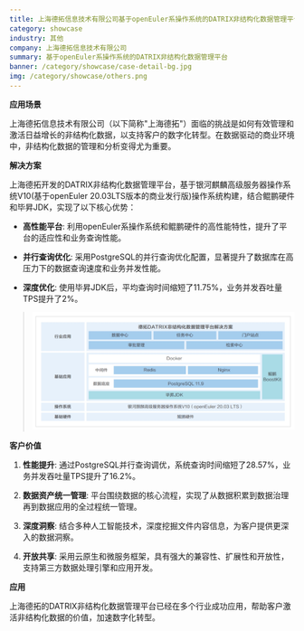 ```yaml
---
title: 上海德拓信息技术有限公司基于openEuler系操作系统的DATRIX非结构化数据管理平台
category: showcase
industry: 其他
company: 上海德拓信息技术有限公司
summary: 基于openEuler系操作系统的DATRIX非结构化数据管理平台
banner: /category/showcase/case-detail-bg.jpg
img: /category/showcase/others.png
---
```





**应用场景**

上海德拓信息技术有限公司（以下简称"上海德拓"）面临的挑战是如何有效管理和激活日益增长的非结构化数据，以支持客户的数字化转型。在数据驱动的商业环境中，非结构化数据的管理和分析变得尤为重要。

**解决方案**

上海德拓开发的DATRIX非结构化数据管理平台，基于银河麒麟高级服务器操作系统V10(基于openEuler
20.03LTS版本的商业发行版)操作系统构建，结合鲲鹏硬件和毕昇JDK，实现了以下核心优势：

-   **高性能平台**:
    利用openEuler系操作系统和鲲鹏硬件的高性能特性，提升了平台的适应性和业务查询性能。

-   **并行查询优化**:
    采用PostgreSQL的并行查询优化配置，显著提升了数据库在高压力下的数据查询速度和业务并发性能。

-   **深度优化**:
    使用毕昇JDK后，平均查询时间缩短了11.75%，业务并发吞吐量TPS提升了2%。

> ![](./media/image1.png)

**客户价值**

1.  **性能提升**:
    通过PostgreSQL并行查询调优，系统查询时间缩短了28.57%，业务并发吞吐量TPS提升了16.2%。

2.  **数据资产统一管理**:
    平台围绕数据的核心流程，实现了从数据积累到数据治理再到数据应用的全过程统一管理。

3.  **深度洞察**:
    结合多种人工智能技术，深度挖掘文件内容信息，为客户提供更深入的数据洞察。

4.  **开放共享**:
    采用云原生和微服务框架，具有强大的兼容性、扩展性和开放性，支持第三方数据处理引擎和应用开发。

**应用**

上海德拓的DATRIX非结构化数据管理平台已经在多个行业成功应用，帮助客户激活非结构化数据的价值，加速数字化转型。
